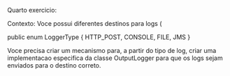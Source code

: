 Quarto exercicio:

Contexto: Voce possui diferentes destinos para logs ( 

public enum LoggerType {
	HTTP_POST, CONSOLE, FILE, JMS
}

Voce precisa criar um mecanismo para, a partir do tipo de log, criar uma implementacao
especifica da classe OutputLogger para que os logs sejam enviados para o destino correto.